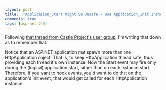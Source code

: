 ```yaml
---
layout: post
title:  "Application_Start Might Be Unsafe - Use Application_Init Instead"
comments: true
tags: [asp-net-2-0]
---
```



Following [that thread from Castle Project's user group](http://groups.google.com/group/castle-project-users/browse_thread/thread/1a52c649f7418ed9?hl=en#), I'm writing that down as to remember that.



Notice that an ASP.NET application mat spawn more than one HttpApplication object. That is, to keep HttpApplication thread safe, thus providing each thread it's own instance. Now the Start event may fire only during the (logical) application start, rather than on each instance start. Therefore, if you want to hook events, you'd want to do that on the application's Init event, that would get called for each HttpApplication instance. 

